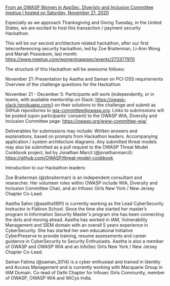 [From an OWASP Women in AppSec, Diveristy and Inclusion Committee meetup I hosted on Saturday, November 21, 2020](https://www.meetup.com/womeninappsec/events/274279132/)

Especially as we approach Thanksgiving and Giving Tuesday, in the United States, we are excited to host this transaction / payment security Hackathon.

This will be our second architecture related hackathon, after our first teleconferencing security hackathon, led by Zoe Braiterman, Li-Ann Wong and Mariah Possobom, last month: https://www.meetup.com/womeninappsec/events/273377970

The structure of this Hackathon will be awesome follows:

November 21: Presentation by Aastha and Saman on PCI-DSS requirements
Overview of the challenge questions for the Hackathon

November 21 - December 5: Participants will work (independently, or in teams, with available mentorship on Slack: https://owasp-slack.herokuapp.com/) on their solutions to the challenge and submit as GitHub repositories to wia-committee@owasp.org. Links to submissions will be posted (upon participants’ consent) to the OWASP WIA, Diversity and Inclusion Committee page: https://owasp.org/www-committee-wia/

Deliverables for submissions may include:
Written answers and explanations, based on prompts from Hackathon leaders.
Accompanying application / system architecture diagrams. Any submitted threat models may also be submitted as a pull request to the OWASP Threat Model Cookbook project, led by Jonathan Marcil (@jonathanmarcil): https://github.com/OWASP/threat-model-cookbook

Introduction to our Hackathon leaders:

Zoe Braiterman (@zbraiterman) is an independent consultant and researcher. Her volunteer roles within OWASP include WIA, Diversity and Inclusion Committee Chair, and an Infosec Girls New York / New Jersey Chapter Co-Lead.

Aastha Sahni (@aastha1891) is currently working as the Lead CyberSecurity Instructor in Flatiron School. Since the time she started her master’s program in Information Security Master's program she has been connecting the dots and moving ahead. Aastha has worked in IAM, Vulnerability Management and SIEM domain with an overall 5 years experience in CyberSecurity. She has started her own educational Initiative CyberPreserve to provide training, resume assessments and career guidance in CyberSecurity to Security Enthusiasts. Aastha is also a member of OWASP and OWASP WIA and an InfoSec Girls New York / New Jersey Chapter Co-Lead.

Saman Fatima (@saman_3014) is a cyber enthusiast and trained in Identity and Access Management and is currently working with Macquarie Group in IAM Domain. Co-lead of Delhi Chapter for Infosec Girls Community, member of OWASP, OWASP WIA and WiCys India.
